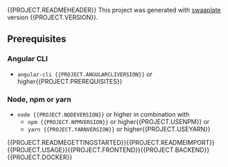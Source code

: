 {{PROJECT.READMEHEADER}}
This project was generated with [swaaplate](https://github.com/inpercima/swaaplate) version {{PROJECT.VERSION}}.

## Prerequisites

### Angular CLI

* `angular-cli {{PROJECT.ANGULARCLIVERSION}}` or higher{{PROJECT.PREREQUISITES}}

### Node, npm or yarn

* `node {{PROJECT.NODEVERSION}}` or higher in combination with
  * `npm {{PROJECT.NPMVERSION}}` or higher{{PROJECT.USENPM}} or
  * `yarn {{PROJECT.YARNVERSION}}` or higher{{PROJECT.USEYARN}}

{{PROJECT.READMEGETTINGSTARTED}}{{PROJECT.READMEIMPORT}}{{PROJECT.USAGE}}{{PROJECT.FRONTEND}}{{PROJECT.BACKEND}}{{PROJECT.DOCKER}}
